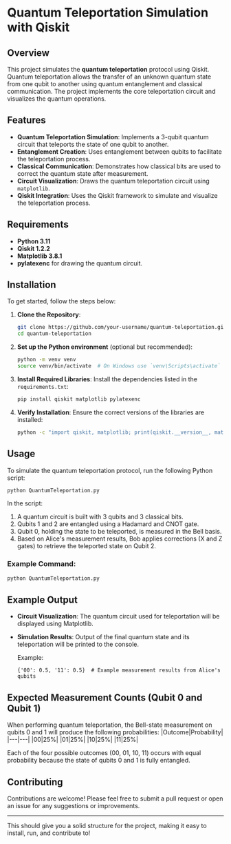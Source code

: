 # Quantum Teleportation Simulation with Qiskit

## Overview
This project simulates the **quantum teleportation** protocol using Qiskit. Quantum teleportation allows the transfer of an unknown quantum state from one qubit to another using quantum entanglement and classical communication. The project implements the core teleportation circuit and visualizes the quantum operations.

## Features
- **Quantum Teleportation Simulation**: Implements a 3-qubit quantum circuit that teleports the state of one qubit to another.
- **Entanglement Creation**: Uses entanglement between qubits to facilitate the teleportation process.
- **Classical Communication**: Demonstrates how classical bits are used to correct the quantum state after measurement.
- **Circuit Visualization**: Draws the quantum teleportation circuit using `matplotlib`.
- **Qiskit Integration**: Uses the Qiskit framework to simulate and visualize the teleportation process.

## Requirements
- **Python 3.11**
- **Qiskit 1.2.2**
- **Matplotlib 3.8.1**
- **pylatexenc** for drawing the quantum circuit.

## Installation
To get started, follow the steps below:

1. **Clone the Repository**:
   ```bash
   git clone https://github.com/your-username/quantum-teleportation.git
   cd quantum-teleportation
   ```

2. **Set up the Python environment** (optional but recommended):
   ```bash
   python -m venv venv
   source venv/bin/activate  # On Windows use `venv\Scripts\activate`
   ```

3. **Install Required Libraries**:
   Install the dependencies listed in the `requirements.txt`:
   ```bash
   pip install qiskit matplotlib pylatexenc
   ```

4. **Verify Installation**:
   Ensure the correct versions of the libraries are installed:
   ```bash
   python -c "import qiskit, matplotlib; print(qiskit.__version__, matplotlib.__version__)"
   ```

## Usage
To simulate the quantum teleportation protocol, run the following Python script:

```bash
python QuantumTeleportation.py
```

In the script:
1. A quantum circuit is built with 3 qubits and 3 classical bits.
2. Qubits 1 and 2 are entangled using a Hadamard and CNOT gate.
3. Qubit 0, holding the state to be teleported, is measured in the Bell basis.
4. Based on Alice's measurement results, Bob applies corrections (X and Z gates) to retrieve the teleported state on Qubit 2.

### Example Command:
```bash
python QuantumTeleportation.py
```

## Example Output
- **Circuit Visualization**: The quantum circuit used for teleportation will be displayed using Matplotlib.
- **Simulation Results**: Output of the final quantum state and its teleportation will be printed to the console.
  
  Example:
  ```
  {'00': 0.5, '11': 0.5}  # Example measurement results from Alice's qubits
  ```

## Expected Measurement Counts (Qubit 0 and Qubit 1)
When performing quantum teleportation, the Bell-state measurement on qubits 0 and 1 will produce the following probabilities:
|Outcome|Probability|
|---|---|
|00|25%|
|01|25%|
|10|25%|
|11|25%|

Each of the four possible outcomes (00, 01, 10, 11) occurs with equal probability because the state of qubits 0 and 1 is fully entangled.

## Contributing
Contributions are welcome! Please feel free to submit a pull request or open an issue for any suggestions or improvements.

---

This should give you a solid structure for the project, making it easy to install, run, and contribute to!
